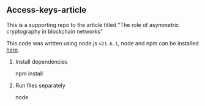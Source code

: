 ## Access-keys-article 

This is a supporting repo to the article titled "The role of asymmetric cryptography in blockchain networks" 

This code was written using node.js `v21.6.1`, node and npm can be installed [here](https://docs.npmjs.com/downloading-and-installing-node-js-and-npm).

1. Install dependencies

    npm install

2. Run files separately

    node <filename>

